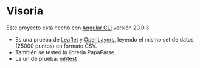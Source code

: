 # Visoria

Este proyecto está hecho con [Angular CLI](https://github.com/angular/angular-cli) versión 20.0.3

- Es una prueba de [Leaflet](https://leafletjs.com/) y [OpenLayers](https://openlayers.org/), leyendo el mismo set de datos (25000 puntos) en formato CSV.
- También se testeó la libreria PapaParse.
- La url de prueba: [mhtest](https://mhtest.alwaysdata.net/visoria/)


